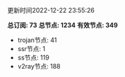 更新时间2022-12-22 23:55:26

**总订阅: 73**
**总节点: 1234**
**有效节点: 349**
- trojan节点: 41
- ssr节点: 1
- ss节点: 119
- v2ray节点: 188
